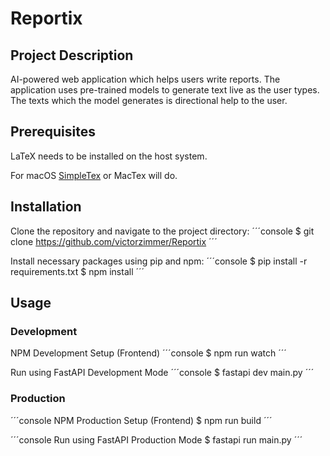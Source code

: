 # Reportix
## Project Description
AI-powered web application which helps users write reports. The application uses pre-trained models to generate text live as the user types. The texts which the model generates is directional help to the user.

## Prerequisites
LaTeX needs to be installed on the host system.

For macOS [SimpleTex](https://formulae.brew.sh/cask/simpletex#default) or MacTex will do.


## Installation
Clone the repository and navigate to the project directory:
´´´console
$ git clone https://github.com/victorzimmer/Reportix
´´´

Install necessary packages using pip and npm:
´´´console
$ pip install -r requirements.txt
$ npm install
´´´

## Usage

### Development
NPM Development Setup (Frontend)
´´´console
$ npm run watch
´´´

Run using FastAPI Development Mode
´´´console
$ fastapi dev main.py
´´´


### Production
´´´console
NPM Production Setup (Frontend)
$ npm run build
´´´

´´´console
Run using FastAPI Production Mode
$ fastapi run main.py
´´´
